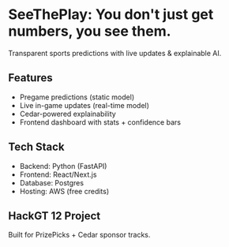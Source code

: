 # SeeThePlay: You don't just get numbers, you see them.
Transparent sports predictions with live updates & explainable AI.

## Features
- Pregame predictions (static model)
- Live in-game updates (real-time model)
- Cedar-powered explainability
- Frontend dashboard with stats + confidence bars

## Tech Stack
- Backend: Python (FastAPI)
- Frontend: React/Next.js
- Database: Postgres
- Hosting: AWS (free credits)

## HackGT 12 Project
Built for PrizePicks + Cedar sponsor tracks.
